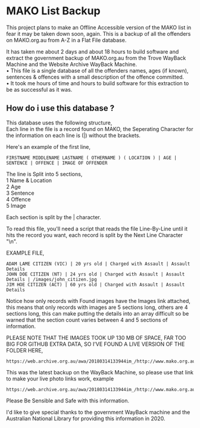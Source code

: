 # MAKO List Backup
This project plans to make an Offline Accessible version of the MAKO list in fear it may be taken down soon, again.
This is a backup of all the offenders on MAKO.org.au from A-Z in a Flat File database.    
   
It has taken me about 2 days and about 18 hours to build software and extract the government backup of MAKO.org.au from the Trove WayBack Machine and the Website Archive WayBack Machine.   
• This file is a single database of all the offenders names, ages (if known), sentences & offences with a small description of the offence committed.   
• It took me hours of time and hours to build software for this extraction to be as successful as it was.    
   
## How do i use this database ?    
This database uses the following structure,    
Each line in the file is a record found on MAKO, the Seperating Character for the information on each line is (|) without the brackets.    
   
Here's an example of the first line,   
```
FIRSTNAME MIDDLENAME LASTNAME ( OTHERNAME ) ( LOCATION ) | AGE | SENTENCE | OFFENCE | IMAGE OF OFFENDER
```
The line is Split into 5 sections,    
1 Name & Location    
2 Age    
3 Sentence    
4 Offence    
5 Image    
    
Each section is split by the | character.   
     
To read this file, you'll need a script that reads the file Line-By-Line until it hits the record you want, each record is split by the Next Line Character "\n".
     
    
EXAMPLE FILE,
```
ADAM LAME CITIZEN (VIC) | 20 yrs old | Charged with Assault | Assault Details
JOHN DOE CITIZEN (NT) | 24 yrs old | Charged with Assault | Assault Details | /images/john_citizen.jpg
JIM HOE CITIZEN (ACT) | 60 yrs old | Charged with Assault | Assault Details
```     
Notice how only records with Found images have the Images link attached, this means that only records with images are 5 sections long, others are 4 sections long,
this can make putting the details into an array difficult so be warned that the section count varies between 4 and 5 sections of information.
     
PLEASE NOTE THAT THE IMAGES TOOK UP 130 MB OF SPACE, FAR TOO BIG FOR GITHUB EXTRA DATA, SO I'VE FOUND A LIVE VERSION OF THE FOLDER HERE,
```
https://web.archive.org.au/awa/20180314133944im_/http://www.mako.org.au/images/
```
     
This was the latest backup on the WayBack Machine, so please use that link to make your live photo links work, example

```
https://web.archive.org.au/awa/20180314133944im_/http://www.mako.org.au/images/john_citizen.jpg
```

Please Be Sensible and Safe with this information.
 
I'd like to give special thanks to the government WayBack machine and the Australian National Library for providing this information in 2020.

